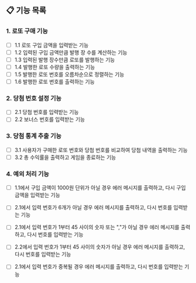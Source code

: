 ## 📋 기능 목록
### 1. 로또 구매 기능
- [ ] 1.1 로또 구입 금액을 입력받는 기능
- [ ] 1.2 입력된 구입 금액만큼 발행 장 수를 계산하는 기능
- [ ] 1.3 입력된 발행 장수만큼 로또를 발행하는 기능
- [ ] 1.4 발행한 로또 수량을 출력하는 기능
- [ ] 1.5 발행한 로또 번호를 오름차순으로 정렬하는 기능
- [ ] 1.6 발행한 로또 번호를 출력하는 기능

### 2. 당첨 번호 설정 기능
- [ ] 2.1 당첨 번호를 입력받는 기능
- [ ] 2.2 보너스 번호를 입력받는 기능

### 3. 당첨 통계 추출 기능
- [ ] 3.1 사용자가 구매한 로또 번호와 당첨 번호를 비교하여 당첨 내역을 출력하는 기능
- [ ] 3.2 총 수익률을 출력하고 게임을 종료하는 기능

### 4. 예외 처리 기능
- [ ] 1.1에서 구입 금액이 1000원 단위가 아닐 경우 에러 메시지를 출력하고, 다시 구입 금액을 입력받는 기능
- [ ] 2.1에서 입력 번호가 6개가 아닐 경우 에러 메시지를 출력하고, 다시 번호를 입력받는 기능
- [ ] 2.1에서 입력 번호가 1부터 45 사이의 숫자 또는 ","가 아닐 경우 에러 메시지를 출력하고, 다시 번호를 입력받는 기능
- [ ] 2.2에서 입력 번호가 1부터 45 사이의 숫자가 아닐 경우 에러 메시지를 출력하고, 다시 번호를 입력받는 기능
- [ ] 2.1에서 입력 번호가 중복될 경우 에러 메시지를 출력하고, 다시 번호를 입력받는 기능

